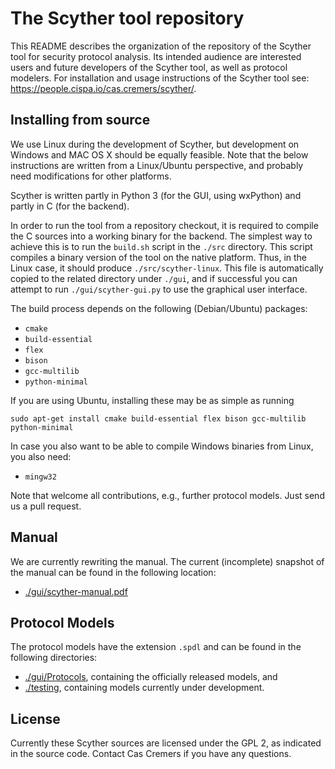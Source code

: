 The Scyther tool repository
===========================

This README describes the organization of the repository of the Scyther
tool for security protocol analysis. Its intended audience are
interested users and future developers of the Scyther tool, as well as
protocol modelers. For installation and usage instructions of the
Scyther tool see:
<https://people.cispa.io/cas.cremers/scyther/>.

Installing from source
----------------------

We use Linux during the development of Scyther, but development on
Windows and MAC OS X should be equally feasible. Note that the below
instructions are written from a Linux/Ubuntu perspective, and probably
need modifications for other platforms.

Scyther is written partly in Python 3 (for the GUI, using wxPython) and
partly in C (for the backend). 

In order to run the tool from a repository checkout, it is required to
compile the C sources into a working binary for the backend.  The
simplest way to achieve this is to run the `build.sh` script in the
`./src` directory. This script compiles a binary version of the tool on
the native platform. Thus, in the Linux case, it should produce
`./src/scyther-linux`. This file is automatically copied to the related
directory under `./gui`, and if successful you can attempt to run
`./gui/scyther-gui.py` to use the graphical user interface.

The build process depends on the following
(Debian/Ubuntu) packages:

  * `cmake`
  * `build-essential`
  * `flex`
  * `bison`
  * `gcc-multilib`
  * `python-minimal`

If you are using Ubuntu, installing these may be as simple as running

`sudo apt-get install cmake build-essential flex bison gcc-multilib python-minimal`

In case you also want to be able to compile Windows binaries from Linux,
you also need:

  * `mingw32`

Note that welcome all contributions, e.g., further protocol models. Just send
us a pull request.


Manual
------

We are currently rewriting the manual. The current (incomplete) snapshot
of the manual can be found in the following location:

  * [./gui/scyther-manual.pdf](gui/scyther-manual.pdf)


Protocol Models
---------------

The protocol models have the extension `.spdl` and can be found in the following directories:

  * [./gui/Protocols](gui/Protocols), containing the officially released models, and
  * [./testing](testing), containing models currently under development.

License
-------

Currently these Scyther sources are licensed under the GPL 2, as indicated in
the source code. Contact Cas Cremers if you have any questions.

